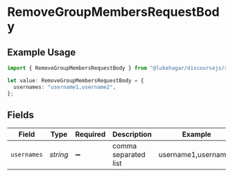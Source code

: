 # RemoveGroupMembersRequestBody

## Example Usage

```typescript
import { RemoveGroupMembersRequestBody } from "@lukehagar/discoursejs/sdk/models/operations";

let value: RemoveGroupMembersRequestBody = {
  usernames: "username1,username2",
};
```

## Fields

| Field                | Type                 | Required             | Description          | Example              |
| -------------------- | -------------------- | -------------------- | -------------------- | -------------------- |
| `usernames`          | *string*             | :heavy_minus_sign:   | comma separated list | username1,username2  |